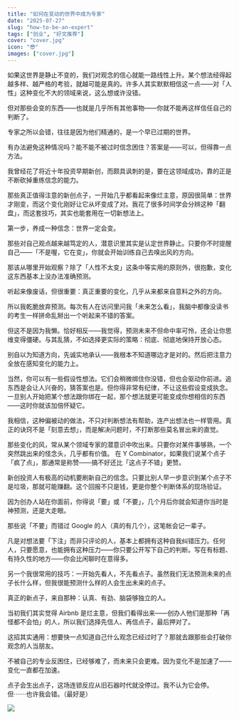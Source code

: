 ```yaml
---
title: "如何在变动的世界中成为专家"
date: "2025-07-27"
slug: "how-to-be-an-expert"
tags: ["创业", "好文推荐"]
cover: "cover.jpg"
icon: "😎"
images: ["cover.jpg"]
---
```

如果这世界是静止不变的，我们对观念的信心就能一路线性上升。某个想法经得起越多样、越严格的考验，就越可能是真的。许多人其实默默相信这一点——对「人性」这种变化不大的领域来说，这么想或许没错。



但对那些会变的东西——也就是几乎所有其他事物——你就不能再这样信任自己的判断了。



专家之所以会错，往往是因为他们精通的，是一个早已过期的世界。



有办法避免这种情况吗？能不能不被过时信念困住？答案是——可以，但得靠一点方法。



我曾经花了将近十年投资早期新创，而颇具讽刺的是，要在这领域成功，靠的正是不断砍掉重练信念的能力。



那些真正值得注意的新创点子，一开始几乎都看起来像烂主意，原因很简单：世界才刚变，而这个变化刚好让它从坏变成了对。我花了很多时间学会分辨这种「翻盘」，而这套技巧，其实也能套用在一切新想法上。



第一步，养成一种信念：世界一定会变。



那些对自己观点越来越笃定的人，潜意识里其实是认定世界静止。只要你不时提醒自己——「不是喔，它在变」，你就会开始训练自己去嗅出风的方向。



那该从哪里开始观察？除了「人性不太变」这条中等实用的原则外，很抱歉，变化这东西基本上没办法准确预测。



听起来像废话，但很重要：真正重要的变化，几乎从来都来自意料之外的方向。



所以我乾脆放弃预测。每次有人在访问里问我「未来怎么看」，我脑中都像没读书的考生一样拼命乱掰出一个听起来不错的答案。



但这不是因为我懒。恰好相反——我觉得，预测未来不但命中率可怜，还会让你思维变得僵硬。与其乱猜，不如选择更实际的策略：彻底、彻底地保持开放心态。



别自以为知道方向，先诚实地承认——我根本不知道哪边才是对的。然后把注意力全放在感知变化的能力上。



当然，你可以有一些假设性想法。它们会稍微绑住你没错，但也会驱动你前进。追东西是会让人兴奋的，猜答案也是。但你得非常有纪律，不让这些假设变成执念。
一旦别人开始把某个想法跟你绑在一起，那个想法就更可能变成你想相信的东西——这时你就该加倍怀疑它。



我相信，这种偏被动的做法，不只对判断想法有帮助，连产出想法也一样管用。真正的诀窍不是「刻意去想」，而是解决问题时，不打断那些莫名冒出来的直觉。



那些变化的风，常从某个领域专家的潜意识中吹出来。只要你对某件事够熟，一个突然跳出来的怪念头，几乎都有价值。
在 Y Combinator，如果我们说某个点子「疯了点」，那通常是称赞——搞不好还比「这点子不错」更赞。



新创投资人有极高的动机要刷新自己的信念。只要比别人早一步意识到某个点子不是垃圾，那就可能赚翻。这个回报不只是钱，更是你整个判断体系的现场验证。



因为创办人站在你面前，你得说「要」或「不要」，几个月后你就会知道你当时是神预测，还是大走眼。



那些说「不要」而错过 Google 的人（真的有几个），这笔帐会记一辈子。



凡是对想法要「下注」而非只评论的人，基本上都拥有这种自我纠错压力。任何人，只要愿意，也能拥有这种压力——你只要公开写下自己的判断。写在有标题、有持久性的地方——你会比闲聊时在意得多。



另一个我很常用的技巧：一开始先看人，不先看点子。虽然我们无法预测未来的点子长什么样，但我很能预测什么样的人会生出未来的点子。



真正的新点子，来自那种：认真、有劲、脑袋够独立的人。



当初我们其实觉得 Airbnb 是烂主意，但我们看得出来——创办人他们是那种「再怪都不会怕」的人，所以我们选择先信人、再信点子，最后押对了。



这招其实通用：想要快一点知道自己什么观念已经过时了？那就去跟那些会打破你观念的人当朋友。



不被自己的专业反困住，已经够难了，而未来只会更难。因为变化不是加速了——变化一直都在加速。



点子会生出点子，这场连锁反应从旧石器时代就没停过。我不认为它会停。
但⋯⋯也许我会错。（最好是）




![](https://prod-files-secure.s3.us-west-2.amazonaws.com/112d0858-5090-4d34-a606-b75eb8d65fd2/46476355-9cf3-4e99-9b7a-3531bc426380/1000202064.png?X-Amz-Algorithm=AWS4-HMAC-SHA256&X-Amz-Content-Sha256=UNSIGNED-PAYLOAD&X-Amz-Credential=ASIAZI2LB466YD6G4R6F%2F20250807%2Fus-west-2%2Fs3%2Faws4_request&X-Amz-Date=20250807T070030Z&X-Amz-Expires=3600&X-Amz-Security-Token=IQoJb3JpZ2luX2VjEE8aCXVzLXdlc3QtMiJIMEYCIQC%2F9q3IlIDwN6AiotTZxgL1hrX2A2WMbdeyNoAkrI34JwIhAN4ziGakqiuoumTMXYPMXy3J1FTA%2FN0GpqrEWfL%2BDL1%2FKogECIj%2F%2F%2F%2F%2F%2F%2F%2F%2F%2FwEQABoMNjM3NDIzMTgzODA1IgycPEsJ1%2B1U2V1QfYgq3AMRyCvGMhUa7MlGNlmSbZ75rm03KARKLM5G5THAWwLThHAtFE3DJTMOl2znfEtoGjbN2qgaezeVhtnP356kUOA%2FaZneCzAxUmLsnI8SpHxXNWsbFraYTkxvGS9z1C%2B6MpgmTojBMen37UJkVB0rlU%2F%2FUyJxwMuVbeemDYKImRcm2UBqpEjSQa%2BxzSAMpjnoh7AhyvJbxR4MRgaB5Ow5lwaw2YfMB0pbKJLiGNm7JTkqXVWOiDLSxvWi569c0BxARqCe54nrZHDc8NjreSpvckjBvLRFqh0T3wbf6MvysvWyo9K%2Fgg0ax0SDetSXIHWGJiX18X3ET%2BEXxS4mginJ4Ds9mR2ul0MCfKJLXFpJHh7kUJOzlbdMQu4Jn54XsKHHHioJg5UXAv%2B2MZ7F3769CZa0EntzQG6xKMz8RhPTUnzpOKMJuC4TQ1Jz8vvNshpaPAdfLlSViGYNdWRZItgnTCiNsn5xV8m1OlpsBuARNYSQ1GhSKo2Gw5oaiFgdk2Ik81E1CMM0ggwqVq%2FBnBWXr5r9Kj%2BJk75TtzKC7fT7%2F78Ld8IwR15SKBvz68MajzlE5fCfs689bBn1DyZgpdt0jSD%2Fm5QfxMe0%2F4SwQDL7YXM%2FMgzCXcMo2iSOgOv3hjCcmdHEBjqkAbIB5x2GEmzRL5vDYE04pL8wIe2bA3ttdf5Iu5fhkTyJ%2FQAPIct5MZ15a0SHE4g%2FAWmuHwjKX%2BXR2kfDGzg5BChOWh4eXH2d738bbXAF0Tad3XPsm75JuLAEUzsPdlHKtSTSMu5pBHoilFepb0LI04CiB6%2B8SvYq7cM1yXXpEMgyNroKWYBoSiLoLO3jScoEi0Ucd9aDmCxnncxlfZlY7HH2ICY0&X-Amz-Signature=3e6957cb9d5973b7f2544d2c5d9ca2f00bde383ddb04a27eddf359c73dda30d6&X-Amz-SignedHeaders=host&x-amz-checksum-mode=ENABLED&x-id=GetObject)

